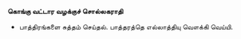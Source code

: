 **கொங்கு வட்டார வழக்குச் சொல்லகராதி**
- பாத்திரங்களை சுத்தம் செய்தல். பாத்தரத்தெ எல்லாத்தியு வௌக்கி வெய்யி.

